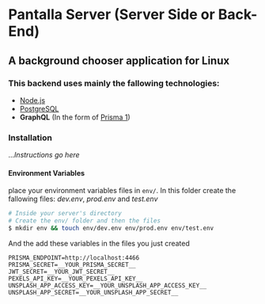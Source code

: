 # Pantalla Server (Server Side or Back-End)

## A background chooser application for Linux

### This backend uses mainly the fallowing technologies:

- [Node.js](https://nodejs.org/en/)
- [PostgreSQL](https://www.postgresql.org/)
- **GraphQL** (In the form of [Prisma 1](https://www.prisma.io "Prisma replaces traditional ORMs"))

### Installation

..._Instructions go here_

#### Environment Variables

place your environment variables files in `env/`. In this folder create the fallowing files: _dev.env_, _prod.env_ and _test.env_

```bash
# Inside your server's directory
# Create the env/ folder and then the files
$ mkdir env && touch env/dev.env env/prod.env env/test.env
```

And the add these variables in the files you just created

```
PRISMA_ENDPOINT=http://localhost:4466 
PRISMA_SECRET=__YOUR_PRISMA_SECRET__
JWT_SECRET=__YOUR_JWT_SECRET__
PEXELS_API_KEY=__YOUR_PEXELS_API_KEY__
UNSPLASH_APP_ACCESS_KEY=__YOUR_UNSPLASH_APP_ACCESS_KEY__
UNSPLASH_APP_SECRET=__YOUR_UNSPLASH_APP_SECRET__
```

